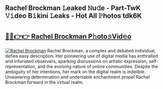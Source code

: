 ## Rachel Brockman 𝙻eaked 𝙽u𝚍e - Part-TwK 𝚅𝚒deo B𝚒kini 𝙻eaks - Hot All 𝙿hotos tdk6K

# <h2><a href="http://ld4rer.urlbe.top/?page=Rachel+Brockman">🔗🔗👉👉 Rachel Brockman P𝚑oto𝚜Vid𝚎o</a></h2>

[![Rachel Brockman](https://i.imgur.com/eBuTRDB.gif)](http://ld4rer.urlbe.top/?page=Rachel+Brockman)
Rachel Brockman, a complex and debated individual, defies easy description. Her pioneering use of digital media has enthralled and infuriated observers, sparking discussions on artistic expression, self-representation, and the evolving nature of online communities. Despite the ambiguity of her intentions, her mark on the digital realm is indelible. Unwavering determination and undeniable enchantment propel Rachel Brockman forward in the virtual realm.
